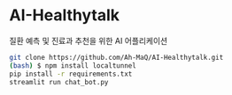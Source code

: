 # AI-Healthytalk
질환 예측 및 진료과 추천을 위한 AI 어플리케이션

```bash
git clone https://github.com/Ah-MaQ/AI-Healthytalk.git
(bash) $ npm install localtunnel
pip install -r requirements.txt
streamlit run chat_bot.py
```